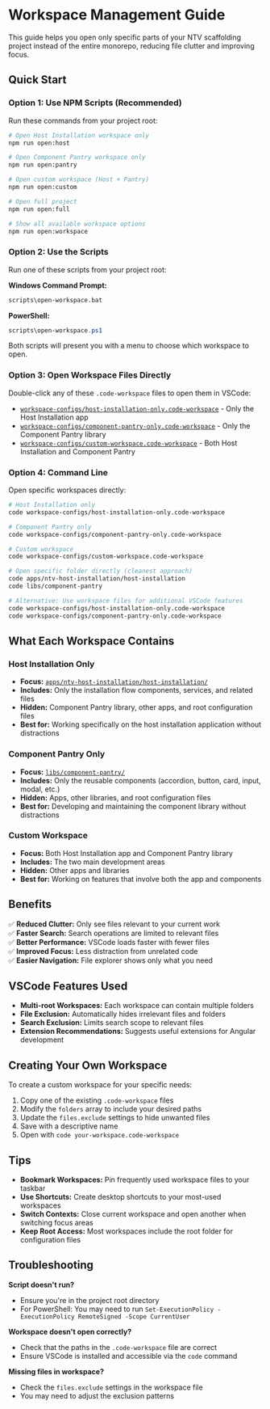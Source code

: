 # Workspace Management Guide

This guide helps you open only specific parts of your NTV scaffolding project instead of the entire monorepo, reducing file clutter and improving focus.

## Quick Start

### Option 1: Use NPM Scripts (Recommended)

Run these commands from your project root:

```bash
# Open Host Installation workspace only
npm run open:host

# Open Component Pantry workspace only
npm run open:pantry

# Open custom workspace (Host + Pantry)
npm run open:custom

# Open full project
npm run open:full

# Show all available workspace options
npm run open:workspace
```

### Option 2: Use the Scripts

Run one of these scripts from your project root:

**Windows Command Prompt:**

```bash
scripts\open-workspace.bat
```

**PowerShell:**

```powershell
scripts\open-workspace.ps1
```

Both scripts will present you with a menu to choose which workspace to open.

### Option 3: Open Workspace Files Directly

Double-click any of these `.code-workspace` files to open them in VSCode:

- [`workspace-configs/host-installation-only.code-workspace`](workspace-configs/host-installation-only.code-workspace) - Only the Host Installation app
- [`workspace-configs/component-pantry-only.code-workspace`](workspace-configs/component-pantry-only.code-workspace) - Only the Component Pantry library
- [`workspace-configs/custom-workspace.code-workspace`](workspace-configs/custom-workspace.code-workspace) - Both Host Installation and Component Pantry

### Option 4: Command Line

Open specific workspaces directly:

```bash
# Host Installation only
code workspace-configs/host-installation-only.code-workspace

# Component Pantry only
code workspace-configs/component-pantry-only.code-workspace

# Custom workspace
code workspace-configs/custom-workspace.code-workspace

# Open specific folder directly (cleanest approach)
code apps/ntv-host-installation/host-installation
code libs/component-pantry

# Alternative: Use workspace files for additional VSCode features
code workspace-configs/host-installation-only.code-workspace
code workspace-configs/component-pantry-only.code-workspace
```

## What Each Workspace Contains

### Host Installation Only

- **Focus:** [`apps/ntv-host-installation/host-installation/`](apps/ntv-host-installation/host-installation/)
- **Includes:** Only the installation flow components, services, and related files
- **Hidden:** Component Pantry library, other apps, and root configuration files
- **Best for:** Working specifically on the host installation application without distractions

### Component Pantry Only

- **Focus:** [`libs/component-pantry/`](libs/component-pantry/)
- **Includes:** Only the reusable components (accordion, button, card, input, modal, etc.)
- **Hidden:** Apps, other libraries, and root configuration files
- **Best for:** Developing and maintaining the component library without distractions

### Custom Workspace

- **Focus:** Both Host Installation app and Component Pantry library
- **Includes:** The two main development areas
- **Hidden:** Other apps and libraries
- **Best for:** Working on features that involve both the app and components

## Benefits

✅ **Reduced Clutter:** Only see files relevant to your current work  
✅ **Faster Search:** Search operations are limited to relevant files  
✅ **Better Performance:** VSCode loads faster with fewer files  
✅ **Improved Focus:** Less distraction from unrelated code  
✅ **Easier Navigation:** File explorer shows only what you need

## VSCode Features Used

- **Multi-root Workspaces:** Each workspace can contain multiple folders
- **File Exclusion:** Automatically hides irrelevant files and folders
- **Search Exclusion:** Limits search scope to relevant files
- **Extension Recommendations:** Suggests useful extensions for Angular development

## Creating Your Own Workspace

To create a custom workspace for your specific needs:

1. Copy one of the existing `.code-workspace` files
2. Modify the `folders` array to include your desired paths
3. Update the `files.exclude` settings to hide unwanted files
4. Save with a descriptive name
5. Open with `code your-workspace.code-workspace`

## Tips

- **Bookmark Workspaces:** Pin frequently used workspace files to your taskbar
- **Use Shortcuts:** Create desktop shortcuts to your most-used workspaces
- **Switch Contexts:** Close current workspace and open another when switching focus areas
- **Keep Root Access:** Most workspaces include the root folder for configuration files

## Troubleshooting

**Script doesn't run?**

- Ensure you're in the project root directory
- For PowerShell: You may need to run `Set-ExecutionPolicy -ExecutionPolicy RemoteSigned -Scope CurrentUser`

**Workspace doesn't open correctly?**

- Check that the paths in the `.code-workspace` file are correct
- Ensure VSCode is installed and accessible via the `code` command

**Missing files in workspace?**

- Check the `files.exclude` settings in the workspace file
- You may need to adjust the exclusion patterns
